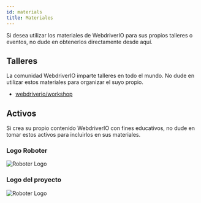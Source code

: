 ```yaml
---
id: materials
title: Materiales
---
```


Si desea utilizar los materiales de WebdriverIO para sus propios talleres o eventos, no dude en obtenerlos directamente desde aquí.

## Talleres

La comunidad WebdriverIO imparte talleres en todo el mundo. No dude en utilizar estos materiales para organizar el suyo propio.

- [webdriverio/workshop](https://github.com/webdriverio/workshop)

## Activos

Si crea su propio contenido WebdriverIO con fines educativos, no dude en tomar estos activos para incluirlos en sus materiales.

### Logo Roboter

![Roboter Logo](/img/materials/robot.svg "Roboter Logo")

### Logo del proyecto

![Roboter Logo](/img/materials/logo.svg "Project Logo")
